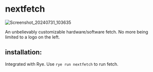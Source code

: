 # nextfetch

![Screenshot_20240731_103635](https://github.com/user-attachments/assets/80f3b522-7694-40a9-91d8-1adc327d14a7)

An unbelievably customizable hardware/software fetch. No more being limited to a logo on the left.

## installation:
Integrated with Rye. Use `rye run nextfetch` to run fetch.
